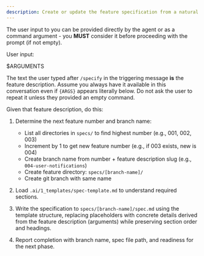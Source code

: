 ```yaml
---
description: Create or update the feature specification from a natural language feature description.
---
```


The user input to you can be provided directly by the agent or as a command argument - you **MUST** consider it before proceeding with the prompt (if not empty).

User input:

$ARGUMENTS

The text the user typed after `/specify` in the triggering message **is** the feature description. Assume you always have it available in this conversation even if `{ARGS}` appears literally below. Do not ask the user to repeat it unless they provided an empty command.

Given that feature description, do this:

1. Determine the next feature number and branch name:
   - List all directories in `specs/` to find highest number (e.g., 001, 002, 003)
   - Increment by 1 to get new feature number (e.g., if 003 exists, new is 004)
   - Create branch name from number + feature description slug (e.g., `004-user-notifications`)
   - Create feature directory: `specs/[branch-name]/`
   - Create git branch with same name

2. Load `.ai/1_templates/spec-template.md` to understand required sections.

3. Write the specification to `specs/[branch-name]/spec.md` using the template structure, replacing placeholders with concrete details derived from the feature description (arguments) while preserving section order and headings.

4. Report completion with branch name, spec file path, and readiness for the next phase.
